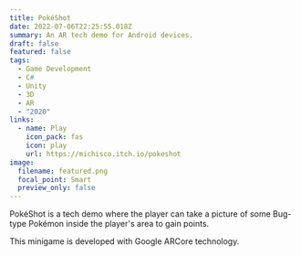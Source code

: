 ```yaml
---
title: PokéShot
date: 2022-07-06T22:25:55.018Z
summary: An AR tech demo for Android devices.
draft: false
featured: false
tags:
  - Game Development
  - C#
  - Unity
  - 3D
  - AR
  - "2020"
links:
  - name: Play
    icon_pack: fas
    icon: play
    url: https://michisco.itch.io/pokeshot
image:
  filename: featured.png
  focal_point: Smart
  preview_only: false
---
```

PokéShot is a tech demo where the player can take a picture of some Bug-type Pokémon inside the player's area to gain points.

This minigame is developed with Google ARCore technology.